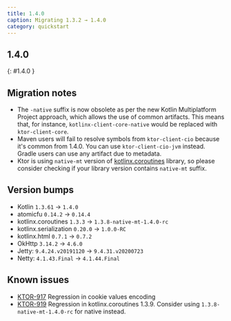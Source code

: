 ```yaml
---
title: 1.4.0
caption: Migrating 1.3.2 → 1.4.0
category: quickstart
---
```


## 1.4.0
{: #1.4.0 }

## Migration notes

* The `-native` suffix is now obsolete as per the new Kotlin Multiplatform Project approach, which allows the use of common artifacts. This means that, for instance, `kotlinx-client-core-native` would be replaced with `ktor-client-core`.
* Maven users will fail to resolve symbols from `ktor-client-cio` because it's common from 1.4.0. You can use `ktor-client-cio-jvm` instead. Gradle users can use any artifact due to metadata.
* Ktor is using `native-mt` version of [kotlinx.coroutines](https://github.com/Kotlin/kotlinx.coroutines) library, so please consider checking if your library version contains `native-mt` suffix.

## Version bumps
* Kotlin `1.3.61` -> `1.4.0`
* atomicfu `0.14.2` -> `0.14.4`
* kotlinx.coroutines `1.3.3` -> `1.3.8-native-mt-1.4.0-rc`
* kotlinx.serialization `0.20.0` -> `1.0.0-RC`
* kotlinx.html `0.7.1` -> `0.7.2`
* OkHttp `3.14.2` -> `4.6.0` 
* Jetty: `9.4.24.v20191120` -> `9.4.31.v20200723`
* Netty: `4.1.43.Final` -> `4.1.44.Final`

## Known issues

* [KTOR-917](https://youtrack.jetbrains.com/issue/KTOR-917) Regression in cookie values encoding
* [KTOR-919](https://youtrack.jetbrains.com/issue/KTOR-919) Regression in kotlinx.coroutines 1.3.9. Consider using `1.3.8-native-mt-1.4.0-rc` for native instead.
